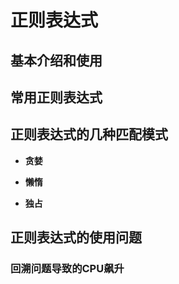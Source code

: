 # 正则表达式

## 基本介绍和使用

## 常用正则表达式

## 正则表达式的几种匹配模式

- **贪婪**

- **懒惰**

- **独占**

## 正则表达式的使用问题

### 回溯问题导致的CPU飙升
